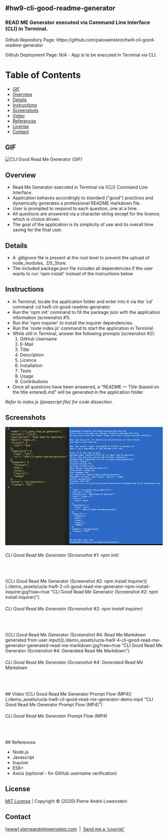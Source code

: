 ## #hw9-cli-good-readme-generator

<h3>READ ME Generator executed via Command Line Interface (CLI) in Terminal.</h3>
<p>Github Repository Page: https://github.com/palowenstein/hw9-cli-good-readme-generator</p>
<p>Github Deployment Page: N/A - App is to be executed in Terminal via CLI.</p>

# Table of Contents
  * [GIF](#Gif)
  * [Overview](#Overview)
  * [Details](#Details)
  * [Instructions](#Instructions)
  * [Screenshots](#Screenshots)
  * [Video](#Video)
  * [References](#References)
  * [License](#License)
  * [Contact](#Contact)

## GIF
![CLI Good Read Me Generator (GIF)](./demo_assets/ucla-hw9-cli-good-read-me-generator-demo.gif "CLI Good Read Me Generator (GIF)")

## Overview
<ul>
<li>Read Me Generator executed in Terminal via (CLI) Command Line Interface.</li>
<li>Application behaves accordingly to standard ("good") practices and dynamically generates a professional README markdown file.</li>
<li>User is prompted to respond to each question, one at a time.</li>
<li>All questions are answered via a character string except for the licence, which is choice driven.</li>
<li>The goal of the application is its simplicity of use and its overall time saving for the final user.</li>
</ul>

## Details
<ul>
<li>A .gitignore file is present at the root level to prevent the upload of node_modules, .DS_Store.</li>
<li>The included package.json file includes all dependencies if the user wants to run 'npm install' instead of the instructions below</li>
</ul>

## Instructions
<ul>
<li>In Terminal, locate the application folder and enter into it via the 'cd' command: cd hw9-cli-good-readme-generator</li>
<li>Run the 'npm init' command to fill the package json with the application information (screenshot #1).
<li>Run the 'npm inquirer' to install the inquirer dependencies.</li>
<li>Run the 'node index.js' command to start the application in Terminal.</li>
<li>While still in Terminal, answer the following prompts (screenshot #2):
    <ol>
    <li>GitHub Username</li>
    <li>E-Mail</li>
    <li>Title</li>
    <li>Description</li>
    <li>Licence</li>
    <li>Installation</li>
    <li>Tests</li>
    <li>Usage</li>
    <li>Contributions</li>
    </ol>
<li>Once all questions have been answered, a "README — Title (based on the title entered).md" will be generated in the application folder</li>
</ul>

<p><i>Refer to index.js (javascript file) for code dissection.</i></p>

## Screenshots
![CLI Good Read Me Generator (Screenshot #1: npm init)](./demo_assets/ucla-hw9-1-cli-good-read-me-generator-npm-init.jpg?raw=true "CLI Good Read Me Generator (Screenshot #1: npm init)")
<h6>CLI Good Read Me Generator (Screenshot #1: npm init)</h6>
<br /><br />
![CLI Good Read Me Generator (Screenshot #2: npm install inquirer)](./demo_assets/ucla-hw9-2-cli-good-read-me-generator-npm-install-inquirer.jpg?raw=true "CLI Good Read Me Generator (Screenshot #2: npm install inquirer)")
<h6>CLI Good Read Me Generator (Screenshot #2: npm install inquirer)</h6>
<br /><br />
![CLI Good Read Me Generator (Screenshot #4: Read Me Markdown generated from user input)](./demo_assets/ucla-hw9-4-cli-good-read-me-generator-generated-read-me-markdown.jpg?raw=true "CLI Good Read Me Generator (Screenshot #4: Generated Read Me Markdown")
<h6>CLI Good Read Me Generator (Screenshot #4: Generated Read Me Markdown</h6>
<br /><br />
## Video
![CLI Good Read Me Generator Prompt Flow (MP4)](./demo_assets/ucla-hw9-cli-good-read-me-generator-demo.mp4 "CLI Good Read Me Generator Prompt Flow (MP4)")
<h6>CLI Good Read Me Generator Prompt Flow (MP4)</h6>
<br /><br />
## References
<ul>
<li>Node.js</li>
<li>Javascript</li>
<li>Inquirer</li>
<li>ES6+</li>
<li>Axios (optional - for GitHub username verification)</li>
</ul>

 ## License
<p>
<a href="./MITlicense.txt">MIT License</a> | Copyright © [2020] Pierre André Lowenstein
</p>

 ## Contact
<p>
<a href="http://pierreandrelowenstein.com" title="[www] Pierre Andr&eacute; Lowenstein" target="_blank">[www] pierreandrelowenstein.com</a>
&nbsp;|&nbsp;
<a href="mailto:soundtrackspecialist@gmail.com" title="Courriel">Send me a 'courriel'</a>
</p>